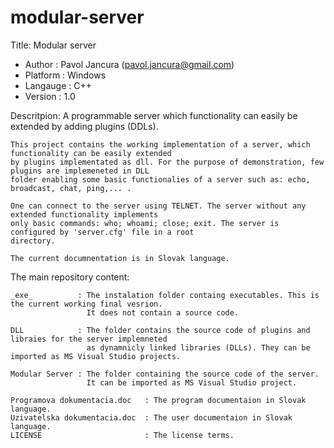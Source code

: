 modular-server
==============

Title: Modular server

- Author   :  Pavol Jancura (pavol.jancura@gmail.com)
- Platform :  Windows 
- Langauge :  C++
- Version  :  1.0



Descritpion: A programmable server which functionality can easily be extended by adding plugins (DDLs).

    This project contains the working implementation of a server, which functionality can be easily extended 
    by plugins implementated as dll. For the purpose of demonstration, few plugins are implemeneted in DLL 
    folder enabling some basic functionalies of a server such as: echo, broadcast, chat, ping,... . 
    
    One can connect to the server using TELNET. The server without any extended functionality implements 
    only basic commands: who; whoami; close; exit. The server is configured by 'server.cfg' file in a root 
    directory.
    
    The current documnentation is in Slovak language.

The main repository content:

    _exe_          : The instalation folder containg executables. This is the current working final vesrion. 
                     It does not contain a source code.

    DLL            : The folder contains the source code of plugins and libraies for the server implemneted 
                     as dynamnicly linked libraries (DLLs). They can be imported as MS Visual Studio projects.

    Modular Server : The folder containing the source code of the server. 
                     It can be imported as MS Visual Studio project.

    Programova dokumentacia.doc   : The program documentaion in Slovak language.
    Uzivatelska dokumentacia.doc  : The user documentaion in Slovak language.
    LICENSE                       : The license terms.
